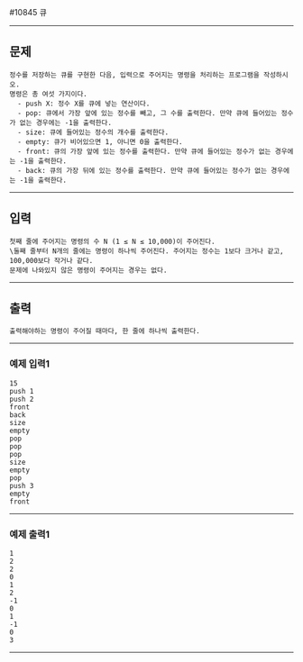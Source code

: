 #10845 큐

------------
## 문제

```
정수를 저장하는 큐를 구현한 다음, 입력으로 주어지는 명령을 처리하는 프로그램을 작성하시오.
명령은 총 여섯 가지이다.
  - push X: 정수 X를 큐에 넣는 연산이다.
  - pop: 큐에서 가장 앞에 있는 정수를 빼고, 그 수를 출력한다. 만약 큐에 들어있는 정수가 없는 경우에는 -1을 출력한다.
  - size: 큐에 들어있는 정수의 개수를 출력한다.
  - empty: 큐가 비어있으면 1, 아니면 0을 출력한다.
  - front: 큐의 가장 앞에 있는 정수를 출력한다. 만약 큐에 들어있는 정수가 없는 경우에는 -1을 출력한다.
  - back: 큐의 가장 뒤에 있는 정수를 출력한다. 만약 큐에 들어있는 정수가 없는 경우에는 -1을 출력한다.
```
------------
## 입력
```
첫째 줄에 주어지는 명령의 수 N (1 ≤ N ≤ 10,000)이 주어진다. 
\둘째 줄부터 N개의 줄에는 명령이 하나씩 주어진다. 주어지는 정수는 1보다 크거나 같고, 100,000보다 작거나 같다. 
문제에 나와있지 않은 명령이 주어지는 경우는 없다.
```
------------
## 출력
```
출력해야하는 명령이 주어질 때마다, 한 줄에 하나씩 출력한다.
```
----------
### 예제 입력1

```
15
push 1
push 2
front
back
size
empty
pop
pop
pop
size
empty
pop
push 3
empty
front
```
-------
### 예제 출력1
```
1
2
2
0
1
2
-1
0
1
-1
0
3
```
-----
